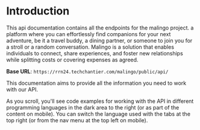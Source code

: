 # Introduction

This api documentation contains all the endpoints for the malingo project. 
    a platform where you can effortlessly find companions for your next adventure, be it a travel buddy,
     a dining partner, or someone to join you for a stroll or a random conversation. Malingo is a solution
      that enables individuals to connect, share experiences, and foster new relationships while splitting
       costs or covering expenses as agreed.
    

<aside>
    <strong>Base URL</strong>: <code>https://rrn24.techchantier.com/malingo/public/api/</code>
</aside>

This documentation aims to provide all the information you need to work with our API.

<aside>As you scroll, you'll see code examples for working with the API in different programming languages in the dark area to the right (or as part of the content on mobile).
You can switch the language used with the tabs at the top right (or from the nav menu at the top left on mobile).</aside>

